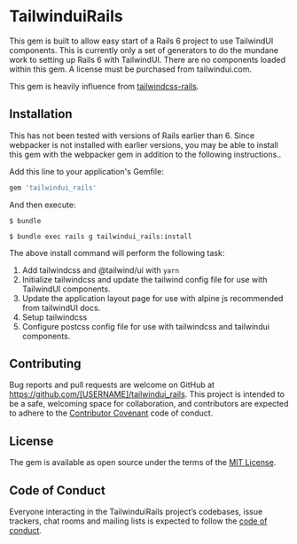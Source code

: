 # TailwinduiRails

This gem is built to allow easy start of a Rails 6 project to use TailwindUI components. This is currently only a set of generators to do the mundane work to setting up Rails 6 with TailwindUI. There are no components loaded within this gem. A license must be purchased from tailwindui.com.

This gem is heavily influence from [tailwindcss-rails](https://github.com/IcaliaLabs/tailwindcss-rails).

## Installation

This has not been tested with versions of Rails earlier than 6. Since webpacker is not installed with earlier versions, you may be able to install this gem with the webpacker gem in addition to the following instructions..

Add this line to your application's Gemfile:

```ruby
gem 'tailwindui_rails'
```

And then execute:

    $ bundle

    $ bundle exec rails g tailwindui_rails:install

The above install command will perform the following task:

1. Add tailwindcss and @tailwind/ui with `yarn`
2. Initialize tailwindcss and update the tailwind config file for use with TailwindUI components.
3. Update the application layout page for use with alpine js recommended from tailwindUI docs.
4. Setup tailwindcss
4. Configure postcss config file for use with tailwindcss and tailwindui components.

## Contributing

Bug reports and pull requests are welcome on GitHub at https://github.com/[USERNAME]/tailwindui_rails. This project is intended to be a safe, welcoming space for collaboration, and contributors are expected to adhere to the [Contributor Covenant](http://contributor-covenant.org) code of conduct.

## License

The gem is available as open source under the terms of the [MIT License](https://opensource.org/licenses/MIT).

## Code of Conduct

Everyone interacting in the TailwinduiRails project’s codebases, issue trackers, chat rooms and mailing lists is expected to follow the [code of conduct](https://github.com/[USERNAME]/tailwindui_rails/blob/master/CODE_OF_CONDUCT.md).
